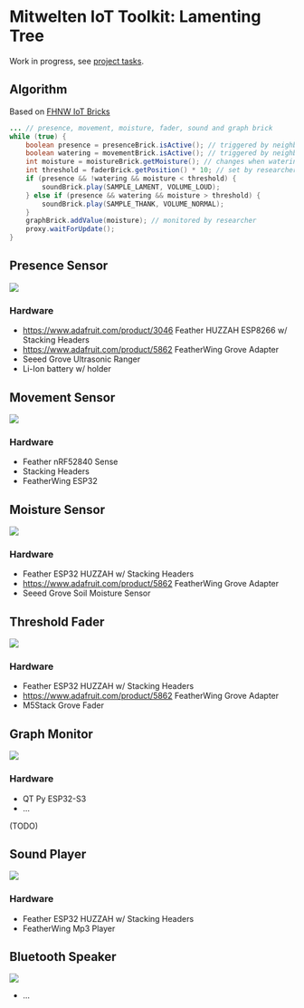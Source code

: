 # Mitwelten IoT Toolkit: Lamenting Tree

Work in progress, see [project tasks](https://github.com/orgs/mitwelten/projects/29/views/1).

## Algorithm
Based on [FHNW IoT Bricks](https://github.com/tamberg/fhnw-iot-bricks)

```Java
... // presence, movement, moisture, fader, sound and graph brick
while (true) {
    boolean presence = presenceBrick.isActive(); // triggered by neighbor
    boolean watering = movementBrick.isActive(); // triggered by neighbor
    int moisture = moistureBrick.getMoisture(); // changes when watering
    int threshold = faderBrick.getPosition() * 10; // set by researcher
    if (presence && !watering && moisture < threshold) {
        soundBrick.play(SAMPLE_LAMENT, VOLUME_LOUD);
    } else if (presence && watering && moisture > threshold) {
        soundBrick.play(SAMPLE_THANK, VOLUME_NORMAL);
    }
    graphBrick.addValue(moisture); // monitored by researcher
    proxy.waitForUpdate();
}
```

## Presence Sensor
<img src="https://live.staticflickr.com/65535/53555498743_8b6eb4584d_n.jpg"/>

### Hardware
- https://www.adafruit.com/product/3046 Feather HUZZAH ESP8266 w/ Stacking Headers
- https://www.adafruit.com/product/5862 FeatherWing Grove Adapter
- Seeed Grove Ultrasonic Ranger
- Li-Ion battery w/ holder

## Movement Sensor
<img src="https://live.staticflickr.com/65535/53555296771_a5093d1c30_n.jpg"/>

### Hardware
- Feather nRF52840 Sense
- Stacking Headers
- FeatherWing ESP32

## Moisture Sensor
<img src="https://live.staticflickr.com/65535/53555656209_ff78bec475_n.jpg"/>

### Hardware
- Feather ESP32 HUZZAH w/ Stacking Headers
- https://www.adafruit.com/product/5862 FeatherWing Grove Adapter
- Seeed Grove Soil Moisture Sensor

## Threshold Fader
<img src="https://live.staticflickr.com/65535/53553968229_bcbe7178f5_n.jpg"/>

### Hardware
- Feather ESP32 HUZZAH w/ Stacking Headers
- https://www.adafruit.com/product/5862 FeatherWing Grove Adapter
- M5Stack Grove Fader

## Graph Monitor
<img src="https://live.staticflickr.com/65535/53555296771_a5093d1c30_n.jpg"/>

### Hardware
- QT Py ESP32-S3
- ...

(TODO)

## Sound Player
<img src="https://live.staticflickr.com/65535/53555296771_a5093d1c30_n.jpg"/>

### Hardware
- Feather ESP32 HUZZAH w/ Stacking Headers
- FeatherWing Mp3 Player

## Bluetooth Speaker
<img src="https://live.staticflickr.com/65535/53554443987_3a80bd852b_n.jpg"/>

- ...
